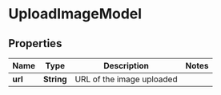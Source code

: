 
# UploadImageModel

## Properties
Name | Type | Description | Notes
------------ | ------------- | ------------- | -------------
**url** | **String** | URL of the image uploaded | 



